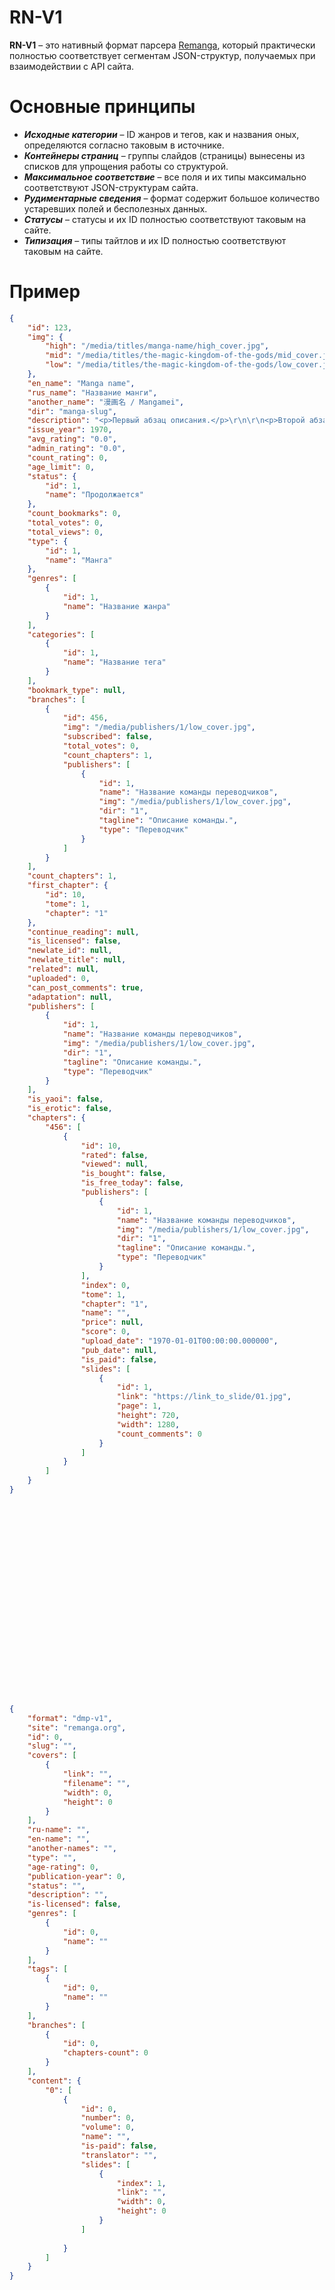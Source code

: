 # RN-V1
**RN-V1** – это нативный формат парсера [Remanga](https://remanga.org/), который практически полностью соответствует сегментам JSON-структур, получаемых при взаимодействии с API сайта.

# Основные принципы
* _**Исходные категории**_ – ID жанров и тегов, как и названия оных, определяются согласно таковым в источнике.
* _**Контейнеры страниц**_ – группы слайдов (страницы) вынесены из списков для упрощения работы со структурой.
* _**Максимальное соответствие**_ – все поля и их типы максимально соответствуют JSON-структурам сайта.
* _**Рудиментарные сведения**_ – формат содержит большое количество устаревших полей и бесполезных данных.
* _**Статусы**_ – статусы и их ID полностью соответствуют таковым на сайте.
* _**Типизация**_ – типы тайтлов и их ID полностью соответствуют таковым на сайте.

# Пример
```json
{
	"id": 123,
	"img": {
		"high": "/media/titles/manga-name/high_cover.jpg",
		"mid": "/media/titles/the-magic-kingdom-of-the-gods/mid_cover.jpg",
		"low": "/media/titles/the-magic-kingdom-of-the-gods/low_cover.jpg"
	},
	"en_name": "Manga name",
	"rus_name": "Название манги",
	"another_name": "漫画名 / Mangamei",
	"dir": "manga-slug",
	"description": "<p>Первый абзац описания.</p>\r\n\r\n<p>Второй абзац описания.</p>",
	"issue_year": 1970,
	"avg_rating": "0.0",
	"admin_rating": "0.0",
	"count_rating": 0,
	"age_limit": 0,
	"status": {
		"id": 1,
		"name": "Продолжается"
	},
	"count_bookmarks": 0,
	"total_votes": 0,
	"total_views": 0,
	"type": {
		"id": 1,
		"name": "Манга"
	},
	"genres": [
		{
			"id": 1,
			"name": "Название жанра"
		}
	],
	"categories": [
		{
			"id": 1,
			"name": "Название тега"
		}
	],
	"bookmark_type": null,
	"branches": [
		{
			"id": 456,
			"img": "/media/publishers/1/low_cover.jpg",
			"subscribed": false,
			"total_votes": 0,
			"count_chapters": 1,
			"publishers": [
				{
					"id": 1,
					"name": "Название команды переводчиков",
					"img": "/media/publishers/1/low_cover.jpg",
					"dir": "1",
					"tagline": "Описание команды.",
					"type": "Переводчик"
				}
			]
		}
	],
	"count_chapters": 1,
	"first_chapter": {
		"id": 10,
		"tome": 1,
		"chapter": "1"
	},
	"continue_reading": null,
	"is_licensed": false,
	"newlate_id": null,
	"newlate_title": null,
	"related": null,
	"uploaded": 0,
	"can_post_comments": true,
	"adaptation": null,
	"publishers": [
		{
			"id": 1,
			"name": "Название команды переводчиков",
			"img": "/media/publishers/1/low_cover.jpg",
			"dir": "1",
			"tagline": "Описание команды.",
			"type": "Переводчик"
		}
	],
	"is_yaoi": false,
	"is_erotic": false,
	"chapters": {
		"456": [
			{
				"id": 10,
				"rated": false,
				"viewed": null,
				"is_bought": false,
				"is_free_today": false,
				"publishers": [
					{
						"id": 1,
						"name": "Название команды переводчиков",
						"img": "/media/publishers/1/low_cover.jpg",
						"dir": "1",
						"tagline": "Описание команды.",
						"type": "Переводчик"
					}
				],
				"index": 0,
				"tome": 1,
				"chapter": "1",
				"name": "",
				"price": null,
				"score": 0,
				"upload_date": "1970-01-01T00:00:00.000000",
				"pub_date": null,
				"is_paid": false,
				"slides": [
					{
						"id": 1,
						"link": "https://link_to_slide/01.jpg",
						"page": 1,
						"height": 720,
						"width": 1280,
						"count_comments": 0
					}
				]
			}
		]
	}
}
























{
	"format": "dmp-v1",
	"site": "remanga.org",
	"id": 0,
	"slug": "",
	"covers": [
		{
			"link": "",
			"filename": "",
			"width": 0,
			"height": 0
		}
	],
	"ru-name": "",
	"en-name": "",
	"another-names": "",
	"type": "",
	"age-rating": 0,
	"publication-year": 0,
	"status": "",
	"description": "",
	"is-licensed": false,
	"genres": [
		{
			"id": 0,
			"name": ""
		}
	],
	"tags": [
		{
			"id": 0,
			"name": ""
		}
	],
	"branches": [
		{
			"id": 0,
			"chapters-count": 0
		}
	],
	"content": {
		"0": [
			{
				"id": 0,
				"number": 0,
				"volume": 0,
				"name": "",
				"is-paid": false,
				"translator": "",
				"slides": [
					{
						"index": 1,
						"link": "",
						"width": 0,
						"height": 0
					}
				]
				
			}
		]
	} 
}
```